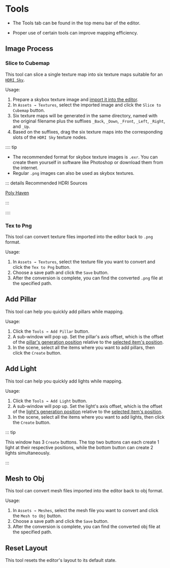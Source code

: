 # Tools

- The Tools tab can be found in the top menu bar of the editor.

- Proper use of certain tools can improve mapping efficiency.

## Image Process

### Slice to Cubemap

This tool can slice a single texture map into six texture maps suitable for an [`HDRI Sky`](sceneSettings/sky#HDRI-Sky).

Usage:

1. Prepare a skybox texture image and [import it into the editor](assets#Import-Texture).
2. In `Assets → Textures`, select the imported image and click the `Slice to Cubemap` button.
3. Six texture maps will be generated in the same directory, named with the original filename plus the suffixes `_Back`, `_Down`, `_Front`, `_Left`, `_Right`, and `_Up`.
4. Based on the suffixes, drag the six texture maps into the corresponding slots of the `HDRI Sky` texture nodes.

:::: tip

- The recommended format for skybox texture images is `.exr`. You can create them yourself in software like Photoshop or download them from the internet.
- Regular `.png` images can also be used as skybox textures.

::: details Recommended HDRI Sources

[Poly Haven](https://polyhaven.com/hdris)

:::

::::

### Tex to Png

This tool can convert texture files imported into the editor back to `.png` format.

Usage:

1. In `Assets → Textures`, select the texture file you want to convert and click the `Tex to Png` button.
2. Choose a save path and click the `Save` button.
3. After the conversion is complete, you can find the converted `.png` file at the specified path.

## Add Pillar

This tool can help you quickly add pillars while mapping.

Usage:

1. Click the `Tools → Add Pillar` button.
2. A sub-window will pop up. Set the pillar's axis offset, which is the offset of the <u>pillar's generation position</u> relative to the <u>selected item's position</u>.
3. In the scene, select all the items where you want to add pillars, then click the `Create` button.

## Add Light

This tool can help you quickly add lights while mapping.

Usage:

1. Click the `Tools → Add Light` button.
2. A sub-window will pop up. Set the light's axis offset, which is the offset of the <u>light's generation position</u> relative to the <u>selected item's position</u>.
3. In the scene, select all the items where you want to add lights, then click the `Create` button.

::: tip

This window has 3 `Create` buttons. The top two buttons can each create 1 light at their respective positions, while the bottom button can create 2 lights simultaneously.

:::

## Mesh to Obj

This tool can convert mesh files imported into the editor back to obj format.

Usage:

1. In `Assets → Meshes`, select the mesh file you want to convert and click the `Mesh to Obj` button.
2. Choose a save path and click the `Save` button.
3. After the conversion is complete, you can find the converted obj file at the specified path.

## Reset Layout

This tool resets the editor's layout to its default state.
